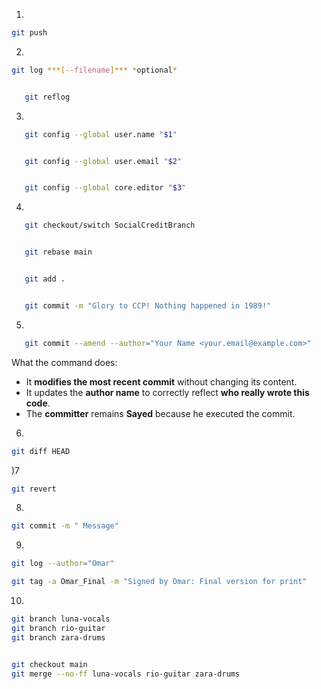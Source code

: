 1)
```bash
git push
```

2)
```bash
git log ***[--filename]*** *optional*


   git reflog
```

3)
``` bash
   git config --global user.name "$1"


   git config --global user.email "$2"


   git config --global core.editor "$3"
```

4)

``` bash
   git checkout/switch SocialCreditBranch


   git rebase main


   git add .


   git commit -m "Glory to CCP! Nothing happened in 1989!"
```


5)

```bash
   git commit --amend --author="Your Name <your.email@example.com>"
```
   What the command does:
   * It **modifies the most recent commit** without changing its content.
   * It updates the **author name** to correctly reflect **who really wrote this code**.
   * The **committer** remains **Sayed** because he executed the commit.


6)
```bash
git diff HEAD
```


)7
```bash
git revert
```

8)
```bash
git commit -m " Message"
```
9)
```bash 
git log --author="Omar"
```

```bash
git tag -a Omar_Final -m "Signed by Omar: Final version for print"  
```


10)

```bash
git branch luna-vocals  
git branch rio-guitar  
git branch zara-drums  
```

```bash 

git checkout main
git merge --no-ff luna-vocals rio-guitar zara-drums  
```